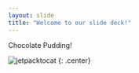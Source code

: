 ```yaml
---
layout: slide
title: "Welcome to our slide deck!"
---
```


Chocolate Pudding!

![jetpacktocat](https://octodex.github.com/images/jetpacktocat.png)
{: .center}
